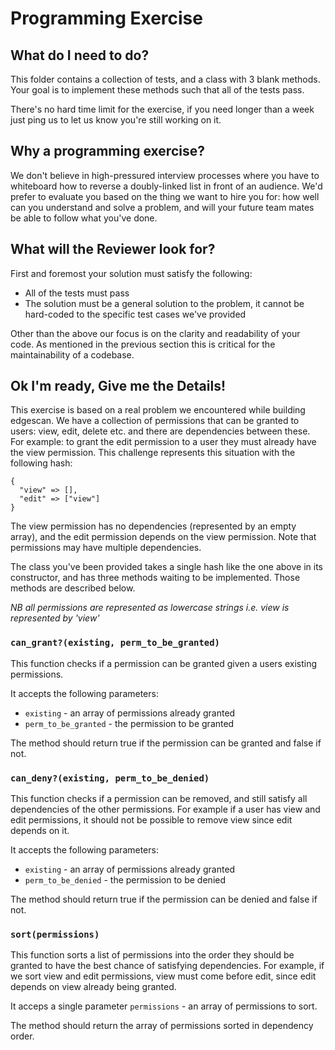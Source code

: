 # Programming Exercise

## What do I need to do?

This folder contains a collection of tests, and a class with 3 blank methods. Your goal is to implement these methods such that all of the tests pass.

There's no hard time limit for the exercise, if you need longer than a week just ping us to let us know you're still working on it.

## Why a programming exercise?

We don't believe in high-pressured interview processes where you have to whiteboard how to reverse a doubly-linked list in front of an audience. We'd prefer to evaluate you based on the thing we want to hire you for: how well can you understand and solve a problem, and will your future team mates be able to follow what you've done.

## What will the Reviewer look for?

First and foremost your solution must satisfy the following:

- All of the tests must pass
- The solution must be a general solution to the problem, it cannot be hard-coded to the specific test cases we've provided

Other than the above our focus is on the clarity and readability of your code. As mentioned in the previous section this is critical for the maintainability of a codebase.

## Ok I'm ready, Give me the Details!

This exercise is based on a real problem we encountered while building edgescan. We have a collection of permissions that can be granted to users: view, edit, delete etc. and there are dependencies between these. For example: to grant the edit permission to a user they must already have the view permission. This challenge represents this situation with the following hash:

```
{
  "view" => [],
  "edit" => ["view"]
}
```

The view permission has no dependencies (represented by an empty array), and the edit permission depends on the view permission. Note that permissions may have multiple dependencies.

The class you've been provided takes a single hash like the one above in its constructor, and has three methods waiting to be implemented. Those methods are described below.

_NB all permissions are represented as lowercase strings i.e. view is represented by 'view'_

### `can_grant?(existing, perm_to_be_granted)`

This function checks if a permission can be granted given a users existing permissions.

It accepts the following parameters:

- `existing` - an array of permissions already granted
- `perm_to_be_granted` - the permission to be granted

The method should return true if the permission can be granted and false if not.

### `can_deny?(existing, perm_to_be_denied)`

This function checks if a permission can be removed, and still satisfy all dependencies of the other permissions. For example if a user has view and edit permissions, it should not be possible to remove view since edit depends on it.

It accepts the following parameters:

- `existing` - an array of permissions already granted
- `perm_to_be_denied` - the permission to be denied

The method should return true if the permission can be denied and false if not.

### `sort(permissions)`

This function sorts a list of permissions into the order they should be granted to have the best chance of satisfying dependencies. For example, if we sort view and edit permissions, view must come before edit, since edit depends on view already being granted.

It acceps a single parameter `permissions` - an array of permissions to sort.

The method should return the array of permissions sorted in dependency order.

